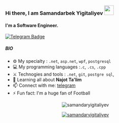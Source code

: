 ### Hi there, I am Samandarbek Yigitaliyev  <img src="https://raw.githubusercontent.com/aemmadi/aemmadi/master/wave.gif" width="30px">

#### I'm a Software Engineer.
[![Telegram Badge](https://img.shields.io/badge/@Samandarbek_Yigitaliyev-2CA5E0?style=flat-square&logo=telegram&logoColor=white&link=https://t.me/Samandarbek_Yigitaliyev)](https://[t.me/sukhrobnuraliev](https://t.me/Samandarbek_Yigitaliyev)) 
##### BIO

- ⚙️ My specialty : `.net`, `asp.net`, `wpf`, `postgresql`
- 💻 My programming languages :`.c`, `.cs`, `.cpp`
- ⚔️ Technogies and tools : `.net`, `git`, `postgre sql`, 
- 🌱 Learning all about **Najot Ta'lim**
- 📫 Connect with me: [telegram](https://t.me/Samandarbek_Yigitaliyev)
- ⚡️ Fun fact: I'm a huge fan of Football

<p align="center"> <img src="https://github-readme-stats.vercel.app/api?username=samandaryigitaliyev&show_icons=true&theme=gotham" alt="samandaryigitaliyev" />

<p align="center"> <a href="https://github.com/ryo-ma/github-profile-trophy"><img src="https://github-profile-trophy.vercel.app/?username=samandaryigitaliyev&theme=onestar&row=1&margin-w=15&margin-h=15&no-bg=true" alt="samandaryigitaliyev" /></a> </p>
